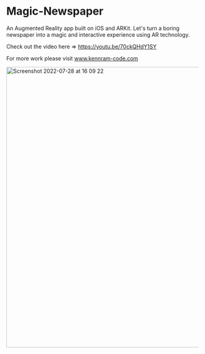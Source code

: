 # Magic-Newspaper
An Augmented Reality app built on iOS and ARKit. 
Let's turn a boring newspaper into a magic and interactive experience using AR technology. 

Check out the video here => https://youtu.be/70ckQHdY1SY 

For more work please visit www.kennram-code.com 


<img width="734" alt="Screenshot 2022-07-28 at 16 09 22" src="https://user-images.githubusercontent.com/63313596/181572979-2582f225-f643-46ca-9b6d-03c691985472.png">
